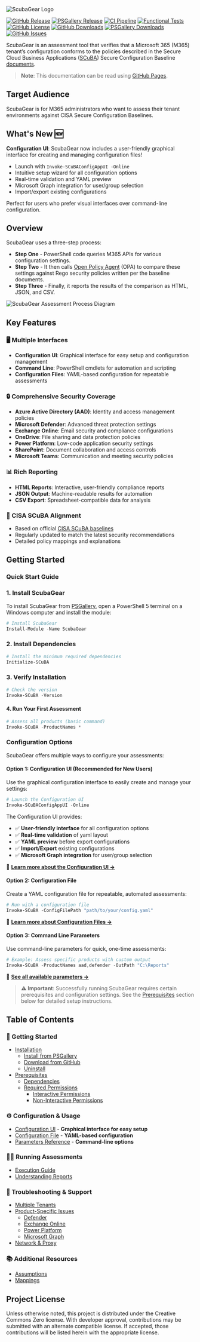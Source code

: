 ![ScubaGear Logo](docs/images/SCuBA%20GitHub%20Graphic%20v6-05.png)


[![GitHub Release][github-release-img]][release]
[![PSGallery Release][psgallery-release-img]][psgallery]
[![CI Pipeline][ci-pipeline-img]][ci-pipeline]
[![Functional Tests][functional-test-img]][functional-test]
[![GitHub License][github-license-img]][license]
[![GitHub Downloads][github-downloads-img]][release]
[![PSGallery Downloads][psgallery-downloads-img]][psgallery]
[![GitHub Issues][github-issues-img]][github-issues]

ScubaGear is an assessment tool that verifies that a Microsoft 365 (M365) tenant’s configuration conforms to the policies described in the Secure Cloud Business Applications ([SCuBA](https://cisa.gov/scuba)) Secure Configuration Baseline [documents](/baselines/README.md).

> **Note**: This documentation can be read using [GitHub Pages](https://cisagov.github.io/ScubaGear).

## Target Audience

ScubaGear is for M365 administrators who want to assess their tenant environments against CISA Secure Configuration Baselines.

## What's New 🆕

**Configuration UI**: ScubaGear now includes a user-friendly graphical interface for creating and managing configuration files! 

- Launch with `Invoke-SCuBAConfigAppUI -Online`
- Intuitive setup wizard for all configuration options
- Real-time validation and YAML preview
- Microsoft Graph integration for user/group selection
- Import/export existing configurations

Perfect for users who prefer visual interfaces over command-line configuration.

## Overview

ScubaGear uses a three-step process:

- **Step One** - PowerShell code queries M365 APIs for various configuration settings.
- **Step Two** - It then calls [Open Policy Agent](https://www.openpolicyagent.org) (OPA) to compare these settings against Rego security policies written per the baseline documents.
- **Step Three** - Finally, it reports the results of the comparison as HTML, JSON, and CSV.

![ScubaGear Assessment Process Diagram](docs/images/scuba-process.png)

## Key Features

### 🖥️ Multiple Interfaces

- **Configuration UI**: Graphical interface for easy setup and configuration management
- **Command Line**: PowerShell cmdlets for automation and scripting
- **Configuration Files**: YAML-based configuration for repeatable assessments

### 🔒 Comprehensive Security Coverage

- **Azure Active Directory (AAD)**: Identity and access management policies
- **Microsoft Defender**: Advanced threat protection settings  
- **Exchange Online**: Email security and compliance configurations
- **OneDrive**: File sharing and data protection policies
- **Power Platform**: Low-code application security settings
- **SharePoint**: Document collaboration and access controls
- **Microsoft Teams**: Communication and meeting security policies

### 📊 Rich Reporting

- **HTML Reports**: Interactive, user-friendly compliance reports
- **JSON Output**: Machine-readable results for automation
- **CSV Export**: Spreadsheet-compatible data for analysis

### 🎯 CISA SCuBA Alignment

- Based on official [CISA SCuBA baselines](https://cisa.gov/scuba)
- Regularly updated to match the latest security recommendations
- Detailed policy mappings and explanations

## Getting Started

### Quick Start Guide

### 1. Install ScubaGear

To install ScubaGear from [PSGallery](https://www.powershellgallery.com/packages/ScubaGear), open a PowerShell 5 terminal on a Windows computer and install the module:

```powershell
# Install ScubaGear
Install-Module -Name ScubaGear
```

### 2. Install Dependencies

```powershell
# Install the minimum required dependencies
Initialize-SCuBA 
```

### 3. Verify Installation

```powershell
# Check the version
Invoke-SCuBA -Version
```

#### 4. Run Your First Assessment

```powershell
# Assess all products (basic command)
Invoke-SCuBA -ProductNames *
```

### Configuration Options

ScubaGear offers multiple ways to configure your assessments:

#### Option 1: Configuration UI (Recommended for New Users)

Use the graphical configuration interface to easily create and manage your settings:

```powershell
# Launch the Configuration UI
Invoke-SCuBAConfigAppUI -Online
```

The Configuration UI provides:

- ✅ **User-friendly interface** for all configuration options
- ✅ **Real-time validation** of yaml layout
- ✅ **YAML preview** before export configurations
- ✅ **Import/Export** existing configurations
- ✅ **Microsoft Graph integration** for user/group selection

📖 **[Learn more about the Configuration UI →](docs/configuration/scubaconfigui.md)**

#### Option 2: Configuration File

Create a YAML configuration file for repeatable, automated assessments:

```powershell
# Run with a configuration file
Invoke-SCuBA -ConfigFilePath "path/to/your/config.yaml"
```

📖 **[Learn more about Configuration Files →](docs/configuration/configuration.md)**

#### Option 3: Command Line Parameters

Use command-line parameters for quick, one-time assessments:

```powershell
# Example: Assess specific products with custom output
Invoke-SCuBA -ProductNames aad,defender -OutPath "C:\Reports"
```

📖 **[See all available parameters →](docs/configuration/parameters.md)**

> **⚠️ Important**: Successfully running ScubaGear requires certain prerequisites and configuration settings. See the [Prerequisites](#prerequisites) section below for detailed setup instructions.

## Table of Contents

### 🚀 Getting Started

- [Installation](#installation)
  - [Install from PSGallery](docs/installation/psgallery.md)
  - [Download from GitHub](docs/installation/github.md)
  - [Uninstall](docs/installation/uninstall.md)
- [Prerequisites](#prerequisites)
  - [Dependencies](docs/prerequisites/dependencies.md)
  - [Required Permissions](docs/prerequisites/permissions.md)
    - [Interactive Permissions](docs/prerequisites/interactive.md)
    - [Non-Interactive Permissions](docs/prerequisites/noninteractive.md)

### ⚙️ Configuration & Usage

- [Configuration UI](docs/scubaconfigui.md) - **Graphical interface for easy setup**
- [Configuration File](docs/configuration/configuration.md) - **YAML-based configuration**
- [Parameters Reference](docs/configuration/parameters.md) - **Command-line options**

### 🏃‍♂️ Running Assessments

- [Execution Guide](docs/execution/execution.md)
- [Understanding Reports](docs/execution/reports.md)

### 🔧 Troubleshooting & Support

- [Multiple Tenants](docs/troubleshooting/tenants.md)
- [Product-Specific Issues](docs/troubleshooting/)
  - [Defender](docs/troubleshooting/defender.md)
  - [Exchange Online](docs/troubleshooting/exchange.md)
  - [Power Platform](docs/troubleshooting/power.md)
  - [Microsoft Graph](docs/troubleshooting/graph.md)
- [Network & Proxy](docs/troubleshooting/proxy.md)

### 📚 Additional Resources

- [Assumptions](docs/misc/assumptions.md)
- [Mappings](docs/misc/mappings.md)

## Project License

Unless otherwise noted, this project is distributed under the Creative Commons Zero license. With developer approval, contributions may be submitted with an alternate compatible license. If accepted, those contributions will be listed herein with the appropriate license.

[release]: https://github.com/cisagov/ScubaGear/releases
[license]: https://github.com/cisagov/ScubaGear/blob/main/LICENSE
[psgallery]: https://www.powershellgallery.com/packages/ScubaGear
[github-cicd-workflow]: https://github.com/cisagov/ScubaGear/actions/workflows/run_pipeline.yaml
[github-issues]: https://github.com/cisagov/ScubaGear/issues
[github-license-img]: https://img.shields.io/github/license/cisagov/ScubaGear
[github-release-img]: https://img.shields.io/github/v/release/cisagov/ScubaGear?label=GitHub&logo=github
[psgallery-release-img]: https://img.shields.io/powershellgallery/v/ScubaGear?logo=powershell&label=PSGallery
[ci-pipeline]: https://github.com/cisagov/ScubaGear/actions/workflows/run_pipeline.yaml
[ci-pipeline-img]: https://github.com/cisagov/ScubaGear/actions/workflows/run_pipeline.yaml/badge.svg
[functional-test]: https://github.com/cisagov/ScubaGear/actions/workflows/test_production_function.yaml
[functional-test-img]: https://github.com/cisagov/ScubaGear/actions/workflows/test_production_function.yaml/badge.svg
[github-cicd-workflow-img]: https://img.shields.io/github/actions/workflow/status/cisagov/ScubaGear/run_pipeline.yaml?logo=github
[github-downloads-img]: https://img.shields.io/github/downloads/cisagov/ScubaGear/total?logo=github
[psgallery-downloads-img]: https://img.shields.io/powershellgallery/dt/ScubaGear?logo=powershell
[github-issues-img]: https://img.shields.io/github/issues/cisagov/ScubaGear
